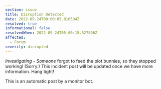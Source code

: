 ```yaml
---
section: issue
title: Disruption Detected
date: 2022-09-24T08:00:05.816594Z
resolved: true
informational: false
resolvedWhen: 2022-09-24T05:00:15.527896Z
affected:
  - Forum
severity: disrupted
---
```

*Investigating* - _Someone_ forgot to feed the plot bunnies, so they stopped working! (Sorry.) This incident post will be updated once we have more information. Hang tight!

This is an automatic post by a monitor bot.
        